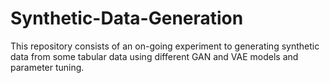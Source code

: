 # Synthetic-Data-Generation
This repository consists of an on-going experiment to generating synthetic data from some tabular data using different GAN and VAE models and parameter tuning.
